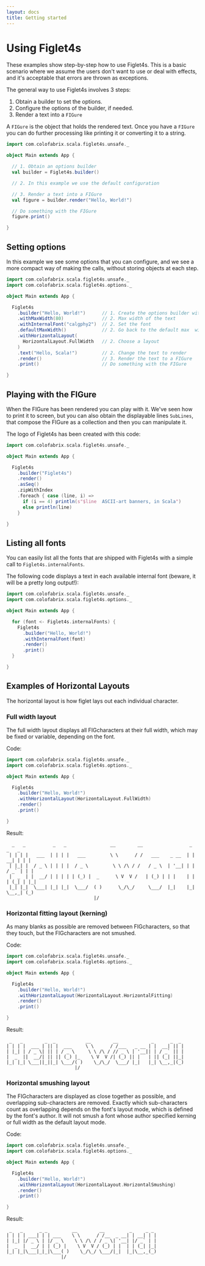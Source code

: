 ```yaml
---
layout: docs
title: Getting started
---
```

# Using Figlet4s

These examples show step-by-step how to use Figlet4s. This is a basic scenario where we assume the
users don't want to use or deal with effects, and it's acceptable that errors are thrown as
exceptions.

The general way to use Figlet4s involves 3 steps:

1. Obtain a builder to set the options.
2. Configure the options of the builder, if needed.
3. Render a text into a `FIGure`

A `FIGure` is the object that holds the rendered text. Once you have a `FIGure` you can do further
processing like printing it or converting it to a string.

```scala
import com.colofabrix.scala.figlet4s.unsafe._

object Main extends App {

  // 1. Obtain an options builder
  val builder = Figlet4s.builder()

  // 2. In this example we use the default configuration

  // 3. Render a text into a FIGure
  val figure = builder.render("Hello, World!")

  // Do something with the FIGure
  figure.print()

}
```

## Setting options

In this example we see some options that you can configure, and we see a more compact way of making
the calls, without storing objects at each step.

```scala
import com.colofabrix.scala.figlet4s.unsafe._
import com.colofabrix.scala.figlet4s.options._

object Main extends App {

  Figlet4s
    .builder("Hello, World!")      // 1. Create the options builder with a text to render
    .withMaxWidth(80)              // 2. Max width of the text
    .withInternalFont("calgphy2")  // 2. Set the font
    .defaultMaxWidth()             // 2. Go back to the default max  width
    .withHorizontalLayout(
      HorizontalLayout.FullWidth   // 2. Choose a layout
    )
    .text("Hello, Scala!")         // 2. Change the text to render
    .render()                      // 3. Render the text to a FIGure
    .print()                       // Do something with the FIGure

}
```
## Playing with the FIGure

When the FIGure has been rendered you can play with it. We've seen how to print it to screen, but
you  can also obtain the displayable lines `SubLines`, that compose the FIGure as a collection and
then you can manipulate it.

The logo of Figlet4s has been created with this code:

```scala
import com.colofabrix.scala.figlet4s.unsafe._

object Main extends App {

  Figlet4s
    .builder("Figlet4s")
    .render()
    .asSeq()
    .zipWithIndex
    .foreach { case (line, i) =>
      if (i == 4) println(s"$line  ASCII-art banners, in Scala")
      else println(line)
    }

}
```

## Listing all fonts

You can easily list all the fonts that are shipped with Figlet4s with a simple call to
`Figlet4s.internalFonts`.

The following code displays a text in each available internal font (beware, it will be a pretty long
output!):

```scala
import com.colofabrix.scala.figlet4s.unsafe._
import com.colofabrix.scala.figlet4s.options._

object Main extends App {

  for (font <- Figlet4s.internalFonts) {
    Figlet4s
      .builder("Hello, World!")
      .withInternalFont(font)
      .render()
      .print()
  }

}
```

## Examples of Horizontal Layouts

The horizontal layout is how figlet lays out each individual character.

### Full width layout

The full width layout displays all FIGcharacters at their full width, which may be fixed or
variable, depending on the font.

Code:

```scala
import com.colofabrix.scala.figlet4s.unsafe._
import com.colofabrix.scala.figlet4s.options._

object Main extends App {

  Figlet4s
    .builder("Hello, World!")
    .withHorizontalLayout(HorizontalLayout.FullWidth)
    .render()
    .print()

}
```

Result:

```plaintext
  _   _          _   _                __        __                 _       _   _
 | | | |   ___  | | | |   ___         \ \      / /   ___    _ __  | |   __| | | |
 | |_| |  / _ \ | | | |  / _ \         \ \ /\ / /   / _ \  | '__| | |  / _` | | |
 |  _  | |  __/ | | | | | (_) |  _      \ V  V /   | (_) | | |    | | | (_| | |_|
 |_| |_|  \___| |_| |_|  \___/  ( )      \_/\_/     \___/  |_|    |_|  \__,_| (_)
                                |/
```

### Horizontal fitting layout (kerning)

As many blanks as possible are removed between FIGcharacters, so that they touch, but the
FIGcharacters are not smushed.

Code:

```scala
import com.colofabrix.scala.figlet4s.unsafe._
import com.colofabrix.scala.figlet4s.options._

object Main extends App {

  Figlet4s
    .builder("Hello, World!")
    .withHorizontalLayout(HorizontalLayout.HorizontalFitting)
    .render()
    .print()

}
```

Result:

```plaintext
 _   _        _  _           __        __            _      _  _
| | | |  ___ | || |  ___     \ \      / /___   _ __ | |  __| || |
| |_| | / _ \| || | / _ \     \ \ /\ / // _ \ | '__|| | / _` || |
|  _  ||  __/| || || (_) |_    \ V  V /| (_) || |   | || (_| ||_|
|_| |_| \___||_||_| \___/( )    \_/\_/  \___/ |_|   |_| \__,_|(_)
                         |/
```

### Horizontal smushing layout

The FIGcharacters are displayed as close together as possible, and overlapping sub-characters are
removed. Exactly which sub-characters count as overlapping depends on the font's layout mode, which
is defined by the font's author. It will not smush a font whose author specified kerning or full
width as the default layout mode.

Code:

```scala
import com.colofabrix.scala.figlet4s.unsafe._
import com.colofabrix.scala.figlet4s.options._

object Main extends App {

  Figlet4s
    .builder("Hello, World!")
    .withHorizontalLayout(HorizontalLayout.HorizontalSmushing)
    .render()
    .print()

}
```

Result:

```plaintext
 _   _      _ _         __        __         _     _ _
| | | | ___| | | ___    \ \      / /__  _ __| | __| | |
| |_| |/ _ \ | |/ _ \    \ \ /\ / / _ \| '__| |/ _` | |
|  _  |  __/ | | (_) |    \ V  V / (_) | |  | | (_| |_|
|_| |_|\___|_|_|\___( )    \_/\_/ \___/|_|  |_|\__,_(_)
                    |/
```
